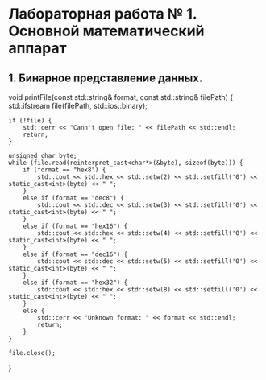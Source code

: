 # Лабораторная работа № 1. Основной математический аппарат
## 1. Бинарное представление данных.

void printFile(const std::string& format, const std::string& filePath) {
    std::ifstream file(filePath, std::ios::binary);

    if (!file) {
        std::cerr << "Cann't open file: " << filePath << std::endl;
        return;
    }

    unsigned char byte;
    while (file.read(reinterpret_cast<char*>(&byte), sizeof(byte))) {
        if (format == "hex8") {
            std::cout << std::hex << std::setw(2) << std::setfill('0') << static_cast<int>(byte) << " ";
        }
        else if (format == "dec8") {
            std::cout << std::dec << std::setw(3) << std::setfill('0') << static_cast<int>(byte) << " ";
        }
        else if (format == "hex16") {
            std::cout << std::hex << std::setw(4) << std::setfill('0') << static_cast<int>(byte) << " ";
        }
        else if (format == "dec16") {
            std::cout << std::dec << std::setw(5) << std::setfill('0') << static_cast<int>(byte) << " ";
        }
        else if (format == "hex32") {
            std::cout << std::hex << std::setw(8) << std::setfill('0') << static_cast<int>(byte) << " ";
        }
        else {
            std::cerr << "Unknown format: " << format << std::endl;
            return;
        }
    }

    file.close();
}
